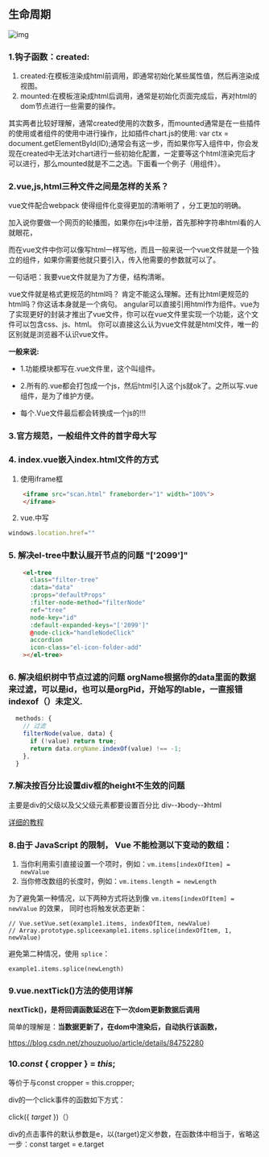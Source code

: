 ## 生命周期

 ![img](E:\工作\烂笔头\images\lifecycle.png) 



### 1.钩子函数：created:

1. created:在模板渲染成html前调用，即通常初始化某些属性值，然后再渲染成视图。
2. mounted:在模板渲染成html后调用，通常是初始化页面完成后，再对html的dom节点进行一些需要的操作。

其实两者比较好理解，通常created使用的次数多，而mounted通常是在一些插件的使用或者组件的使用中进行操作，比如插件chart.js的使用: var ctx = document.getElementById(ID);通常会有这一步，而如果你写入组件中，你会发现在created中无法对chart进行一些初始化配置，一定要等这个html渲染完后才可以进行，那么mounted就是不二之选。下面看一个例子（用组件）。


### 2.vue,js,html三种文件之间是怎样的关系？

vue文件配合webpack  使得组件化变得更加的清晰明了 ，分工更加的明确。

加入说你要做一个网页的轮播图，如果你在js中注册，首先那种字符串html看的人就眼花，

而在vue文件中你可以像写html一样写他，而且一般来说一个vue文件就是一个独立的组件，如果你需要他就只要引入，传入他需要的参数就可以了。

一句话吧：我要vue文件就是为了方便，结构清晰。

vue文件就是格式更规范的html吗？ 肯定不能这么理解。还有比html更规范的html吗？你这话本身就是一个病句。 angular可以直接引用html作为组件。vue为了实现更好的封装才推出了vue文件，你可以在vue文件里实现一个功能，这个文件可以包含css、js、html。 你可以直接这么认为vue文件就是html文件，唯一的区别就是浏览器不认识vue文件。

**一般来说:**

- 1.功能模块都写在.vue文件里，这个叫组件。

- 2.所有的.vue都会打包成一个js，然后html引入这个js就ok了。之所以写.vue组件，是为了维护方便。

- 每个.Vue文件最后都会转换成一个js的!!!

  

### 3.官方规范，一般组件文件的首字母大写



### 4. index.vue嵌入index.html文件的方式
1. 使用iframe框

```html
    <iframe src="scan.html" frameborder="1" width="100%">
    </iframe>
```

2. vue.中写

```js
windows.location.href=""
```

### 5. 解决el-tree中默认展开节点的问题	"['2099']"

```html
    <el-tree
      class="filter-tree"
      :data="data"
      :props="defaultProps"
      :filter-node-method="filterNode"
      ref="tree"
      node-key="id"
      :default-expanded-keys="['2099']"
      @node-click="handleNodeClick"
      accordion
      icon-class="el-icon-folder-add"
    ></el-tree>
```

### 6. 解决组织树中节点过滤的问题 **orgName**根据你的**data**里面的数据来过滤，可以是**id**，也可以是**orgPid**，开始写的**lable**，一直报错indexof（）未定义.

```js
  methods: {
    // 过滤
    filterNode(value, data) {
      if (!value) return true;
      return data.orgName.indexOf(value) !== -1;
    },
  }
```

### 7.解决按百分比设置div框的height不生效的问题

主要是div的父级以及父父级元素都要设置百分比		div--》body--》html

[详细的教程](https://blog.csdn.net/ann295258232/article/details/54408431)



### 8.由于 JavaScript 的限制， Vue 不能检测以下变动的数组：

1. 当你利用索引直接设置一个项时，例如：`vm.items[indexOfItem] = newValue`
2. 当你修改数组的长度时，例如：`vm.items.length = newLength`

为了避免第一种情况，以下两种方式将达到像 `vm.items[indexOfItem] = newValue` 的效果，
同时也将触发状态更新：

```
// Vue.setVue.set(example1.items, indexOfItem, newValue)
// Array.prototype.spliceexample1.items.splice(indexOfItem, 1, newValue)
```

避免第二种情况，使用 `splice`：

```
example1.items.splice(newLength)
```

### 9.vue.nextTick()方法的使用详解

 **nextTick()，是将回调函数延迟在下一次dom更新数据后调用**

简单的理解是：**当数据更新了，在dom中渲染后，自动执行该函数，** 

 https://blog.csdn.net/zhouzuoluo/article/details/84752280 





###  10.*const* { cropper } = *this*;

等价于与const cropper = this.cropper;



div的一个click事件的函数如下方式：

click({ *target* })（）

div的点击事件的默认参数是e，以{target}定义参数，在函数体中相当于，省略这一步：const target = e.target
